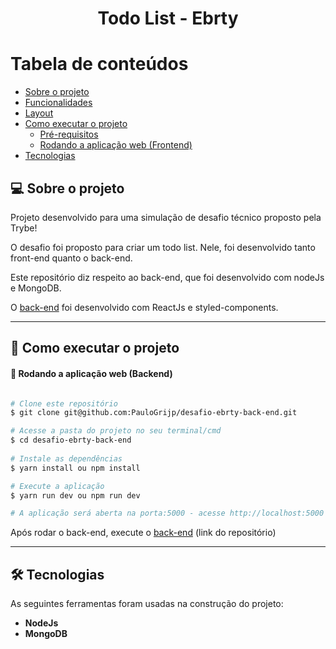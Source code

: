 <h1 align="center">Todo List - Ebrty</h1>

# Tabela de conteúdos

<!--ts-->

- [Sobre o projeto](#-sobre-o-projeto)
- [Funcionalidades](#-funcionalidades)
- [Layout](#-layout)
- [Como executar o projeto](#-como-executar-o-projeto)
  - [Pré-requisitos](#pré-requisitos)
  - [Rodando a aplicação web (Frontend)](#user-content--rodando-a-aplicação-web-frontend)
- [Tecnologias](#-tecnologias)
<!--te-->

## 💻 Sobre o projeto

Projeto desenvolvido para uma simulação de desafio técnico proposto pela Trybe!

O desafio foi proposto para criar um todo list. Nele, foi desenvolvido tanto front-end quanto o back-end.

Este repositório diz respeito ao back-end, que foi desenvolvido com nodeJs e MongoDB.

O <a href="https://github.com/PauloGrijp/desafio-ebrty-front-end">back-end<a> foi desenvolvido com ReactJs e styled-components.

---

## 🚀 Como executar o projeto

#### 🧭 Rodando a aplicação web (Backend)

```bash

# Clone este repositório
$ git clone git@github.com:PauloGrijp/desafio-ebrty-back-end.git

# Acesse a pasta do projeto no seu terminal/cmd
$ cd desafio-ebrty-back-end
  
# Instale as dependências
$ yarn install ou npm install

# Execute a aplicação
$ yarn run dev ou npm run dev

# A aplicação será aberta na porta:5000 - acesse http://localhost:5000  

```

Após rodar o back-end, execute o <a href="https://github.com/PauloGrijp/desafio-ebrty-front-end">back-end<a> (link do repositório)

---

## 🛠 Tecnologias

As seguintes ferramentas foram usadas na construção do projeto:

- **NodeJs**
- **MongoDB**
